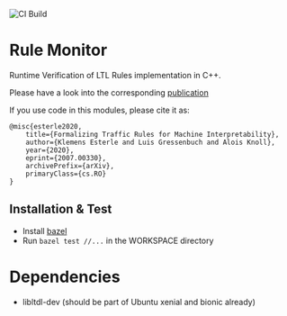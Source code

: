 ![CI Build](https://github.com/bark-simulator/rule-monitoring/workflows/CI/badge.svg)

# Rule Monitor
Runtime Verification of LTL Rules implementation in C++.

Please have a look into the corresponding [publication](https://arxiv.org/abs/2007.00330)

If you use code in this modules, please cite it as:

```
@misc{esterle2020,
    title={Formalizing Traffic Rules for Machine Interpretability},
    author={Klemens Esterle and Luis Gressenbuch and Alois Knoll},
    year={2020},
    eprint={2007.00330},
    archivePrefix={arXiv},
    primaryClass={cs.RO}
}
```

## Installation & Test
- Install [bazel](https://docs.bazel.build/versions/master/install.html)
- Run `bazel test //...` in the WORKSPACE directory

# Dependencies
- libltdl-dev (should be part of Ubuntu xenial and bionic already)

